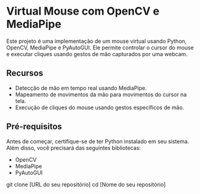 # Virtual Mouse com OpenCV e MediaPipe

Este projeto é uma implementação de um mouse virtual usando Python, OpenCV, MediaPipe e PyAutoGUI. Ele permite controlar o cursor do mouse e executar cliques usando gestos de mão capturados por uma webcam.

## Recursos
- Detecção de mão em tempo real usando MediaPipe.
- Mapeamento de movimentos da mão para movimentos do cursor na tela.
- Execução de cliques do mouse usando gestos específicos de mão.

## Pré-requisitos
Antes de começar, certifique-se de ter Python instalado em seu sistema. Além disso, você precisará das seguintes bibliotecas:
- OpenCV
- MediaPipe
- PyAutoGUI



git clone [URL do seu repositório]
cd [Nome do seu repositório]
